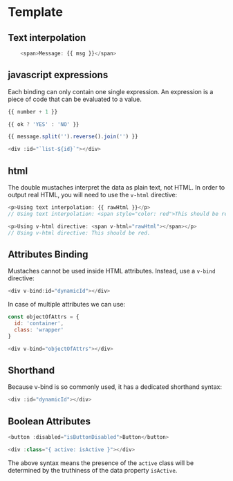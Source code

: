 # Template


## Text interpolation

```js
    <span>Message: {{ msg }}</span>
``` 

## javascript expressions

Each binding can only contain one single expression. An expression is a piece of code that can be evaluated to a value.

```js
{{ number + 1 }}

{{ ok ? 'YES' : 'NO' }}

{{ message.split('').reverse().join('') }}

<div :id="`list-${id}`"></div>
```

## html

The double mustaches interpret the data as plain text, not HTML. In order to output real HTML, you will need to use the `v-html` directive:

```js
<p>Using text interpolation: {{ rawHtml }}</p>
// Using text interpolation: <span style="color: red">This should be red.</span>

<p>Using v-html directive: <span v-html="rawHtml"></span></p>
// Using v-html directive: This should be red.
```

## Attributes Binding

Mustaches cannot be used inside HTML attributes. Instead, use a `v-bind` directive:

```js
<div v-bind:id="dynamicId"></div>
```

In case of multiple attributes we can use:

```js
const objectOfAttrs = {
  id: 'container',
  class: 'wrapper'
}

<div v-bind="objectOfAttrs"></div>
```

## Shorthand

Because v-bind is so commonly used, it has a dedicated shorthand syntax:


```js
<div :id="dynamicId"></div>
```

## Boolean Attributes

```js
<button :disabled="isButtonDisabled">Button</button>

<div :class="{ active: isActive }"></div>
```

The above syntax means the presence of the `active` class will be determined by the truthiness of the data property `isActive`.
